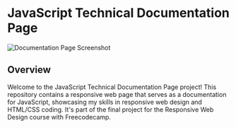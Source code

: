 # JavaScript Technical Documentation Page

![Documentation Page Screenshot](https://user-images.githubusercontent.com/12526878/271400091-56cb8862-93c6-4b98-8b64-f96f17c62ea5.png)

## Overview

Welcome to the JavaScript Technical Documentation Page project! This repository contains a responsive web page that serves as a documentation for JavaScript, showcasing my skills in responsive web design and HTML/CSS coding. It's part of the final project for the Responsive Web Design course with Freecodecamp.




